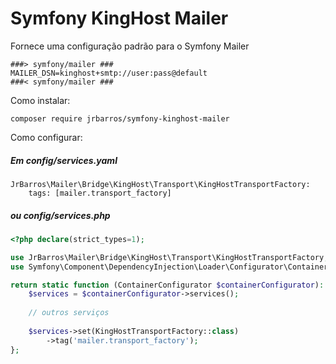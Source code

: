 Symfony KingHost Mailer
=============

Fornece uma configuração padrão para o Symfony Mailer

```
###> symfony/mailer ###
MAILER_DSN=kinghost+smtp://user:pass@default
###< symfony/mailer ###

```

Como instalar:

```
composer require jrbarros/symfony-kinghost-mailer
```

Como configurar:

##### Em config/services.yaml
```
JrBarros\Mailer\Bridge\KingHost\Transport\KingHostTransportFactory:
    tags: [mailer.transport_factory]

```

##### ou config/services.php
```php
<?php declare(strict_types=1);

use JrBarros\Mailer\Bridge\KingHost\Transport\KingHostTransportFactory;
use Symfony\Component\DependencyInjection\Loader\Configurator\ContainerConfigurator;

return static function (ContainerConfigurator $containerConfigurator): void {
    $services = $containerConfigurator->services();
 
    // outros serviços
 
    $services->set(KingHostTransportFactory::class)
        ->tag('mailer.transport_factory');
};
```

